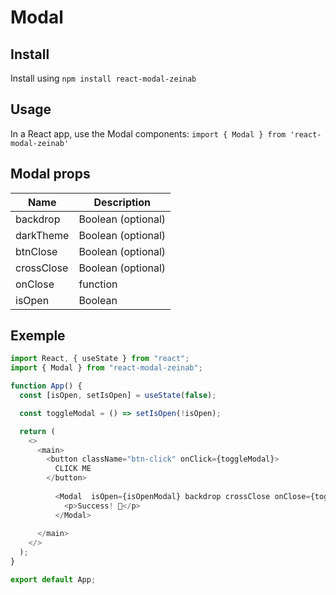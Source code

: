 # Modal

## Install

Install using `npm install react-modal-zeinab`

## Usage

In a React app, use the Modal components:
`import { Modal } from 'react-modal-zeinab'`


## Modal props

| Name        | Description      
| ----------- | -----------      
| backdrop    | Boolean (optional)           
| darkTheme   | Boolean (optional)             
| btnClose    | Boolean (optional)           
| crossClose  | Boolean (optional)             
| onClose     | function              
| isOpen      | Boolean          


## Exemple

```js
import React, { useState } from "react";
import { Modal } from "react-modal-zeinab";

function App() {
  const [isOpen, setIsOpen] = useState(false);

  const toggleModal = () => setIsOpen(!isOpen);

  return (
    <>
      <main>
        <button className="btn-click" onClick={toggleModal}>
          CLICK ME
        </button>
     
          <Modal  isOpen={isOpenModal} backdrop crossClose onClose={toggleModal}>
            <p>Success! 🥳</p>
          </Modal>
        
      </main>
    </>
  );
}

export default App;
```
